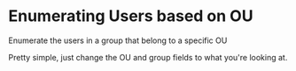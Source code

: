 # Enumerating Users based on OU
Enumerate the users in a group that belong to a specific OU

Pretty simple, just change the OU and group fields to what you're looking at.
